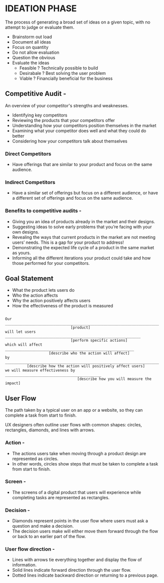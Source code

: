 # IDEATION PHASE

The process of generating a broad set of ideas on a given topic, with no attempt to judge or evaluate them.

- Brainstorm out load
- Document all ideas
- Focus on quantity
- Do not allow evaluation
- Question the obvious
- Evaluate the ideas
    - Feasible ? Technically possible to build
    - Desirabale ? Best solving the user problem
    - Viable ? Financially beneficial for the business

## Competitive Audit -

An overview of your competitor's strengths and weaknesses.
- Identifying key competitors
- Reviewing the products that your competitors offer
- Understanding how your competitors position themselves in the market
- Examining what your competitor does well and what they could do better
- Considering how your competitors talk about themselves

### Direct Competitors
- Have offerings that are similar to your product and focus on the same audience.

### Indirect Competitors
- Have a similar set of offerings but focus on a different audience, or have a different set of offerings and focus on the same audience.

### Benefits to competitive audits -
- Giving you an idea of products already in the market and their designs. 
- Suggesting ideas to solve early problems that you’re facing with your own designs. 
- Revealing the ways that current products in the market are not meeting users’ needs. This is a gap for your product to address!
- Demonstrating the expected life cycle of a product in the same market as yours.
- Informing all the different iterations your product could take and how those performed for your competitors.

## Goal Statement

- What the product lets users do
- Who the action affects
- Why the action positively affects users
- How the effectiveness of the product is measured

```

Our _________________________________________________________________________
                              [product]
will let users ______________________________________________________________
                              [perform specific actions]
which will affect ___________________________________________________________
                    [describe who the action will affect]
by __________________________________________________________________________
          [describe how the action will positively affect users]
we will measure effectiveness by ____________________________________________
                                 [describe how you will measure the impact]
```

## User Flow

The path taken by a typical user on an app or a website, so they can complete a task from start to finish.

UX designers often outline user flows with common shapes: circles, rectangles, diamonds, and lines with arrows.

### Action -
- The actions users take when moving through a product design are represented as circles.
- In other words, circles show steps that must be taken to complete a task from start to finish.

### Screen - 
- The screens of a digital product that users will experience while completing tasks are represented as rectangles.

### Decision - 
- Diamonds represent points in the user flow where users must ask a question and make a decision.
- The decision users make will either move them forward through the flow or back to an earlier part of the flow.

### User flow direction -
- Lines with arrows tie everything together and display the flow of information.
- Solid lines indicate forward direction through the user flow.
- Dotted lines indicate backward direction or returning to a previous page.
